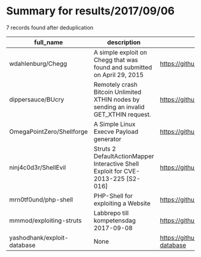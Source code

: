 
# Summary for results/2017/09/06
    
7 records found after deduplication

| full_name | description | html_url | matched_list | matched_count | pushed_at | size | stargazers_count | language | forks_count | vul_ids |
|-----------------------------|---------------------------------------------------------------------------------------|------------------------------------------------|----------------------|-----------------|---------------------------|--------|--------------------|------------|---------------|------------------|
| wdahlenburg/Chegg | A simple exploit on Chegg that was found and submitted on April 29, 2015 | https://github.com/wdahlenburg/Chegg | ['exploit'] | 1 | 2017-09-06 20:20:44+00:00 | 405 | 5 | HTML | 4 | [] |
| dippersauce/BUcry | Remotely crash Bitcoin Unlimited XTHIN nodes by sending an invalid GET_XTHIN request. | https://github.com/dippersauce/BUcry | ['exploit'] | 1 | 2017-09-06 21:06:34+00:00 | 5 | 0 | Ruby | 0 | [] |
| OmegaPointZero/Shellforge | A Simple Linux Execve Payload generator | https://github.com/OmegaPointZero/Shellforge | ['shellcode'] | 1 | 2017-09-06 06:35:32+00:00 | 22 | 7 | Python | 3 | [] |
| ninj4c0d3r/ShellEvil | Struts 2 DefaultActionMapper Interactive Shell Exploit for CVE-2013-225 [S2-016] | https://github.com/ninj4c0d3r/ShellEvil | ['cve-2', 'exploit'] | 2 | 2017-09-06 20:13:10+00:00 | 10 | 12 | Python | 11 | ['CVE-2013-225'] |
| mrn0tf0und/php-shell | PHP-Shell for exploiting a Website | https://github.com/mrn0tf0und/php-shell | ['exploit'] | 1 | 2017-09-06 19:21:33+00:00 | 0 | 0 | | 0 | [] |
| mmmod/exploiting-struts | Labbrepo till kompetensdag 2017-09-08 | https://github.com/mmmod/exploiting-struts | ['exploit'] | 1 | 2017-09-06 20:29:32+00:00 | 13 | 0 | Java | 1 | [] |
| yashodhank/exploit-database | None | https://github.com/yashodhank/exploit-database | ['exploit'] | 1 | 2017-09-06 12:04:13+00:00 | 55832 | 0 | C | 5 | [] |
